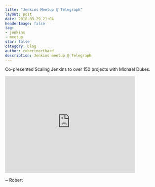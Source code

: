 ```yaml
---
title: "Jenkins Meetup @ Telegraph"
layout: post
date: 2018-03-29 21:04
headerImage: false
tag:
- jenkins
- meetup
star: false
category: blog
author: robertnorthard
description: Jenkins meetup @ Telegraph
---
```


Co-presented Scaling Jenkins to over 150 projects with Michael Dukes.

<p>
    <iframe width='420' height='315' src='https://www.youtube.com/embed/15-fbmWJFYc' frameborder='0' allowfullscreen=''></iframe>
</p>

~ Robert

